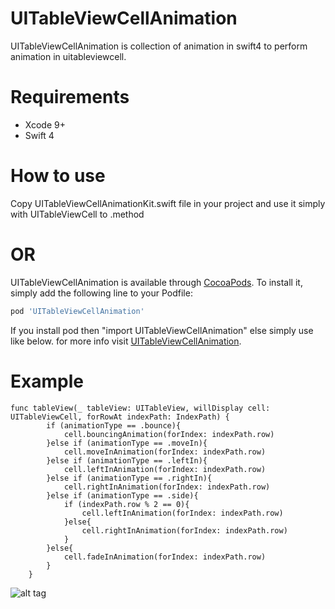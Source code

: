 # UITableViewCellAnimation
UITableViewCellAnimation is collection of animation in swift4 to perform animation in uitableviewcell.
# Requirements

- Xcode 9+
- Swift 4

# How to use
Copy UITableViewCellAnimationKit.swift file in your project and use it simply with UITableViewCell to .method

# OR

UITableViewCellAnimation is available through [CocoaPods](https://cocoapods.org). To install
it, simply add the following line to your Podfile:

```ruby
pod 'UITableViewCellAnimation'
```

If you install pod then "import UITableViewCellAnimation" else simply use like below.
for more info visit [UITableViewCellAnimation](https://www.swiftlearn.net/2018/09/uitableviewcell-animation.html).


# Example
```
func tableView(_ tableView: UITableView, willDisplay cell: UITableViewCell, forRowAt indexPath: IndexPath) {
        if (animationType == .bounce){
            cell.bouncingAnimation(forIndex: indexPath.row)
        }else if (animationType == .moveIn){
            cell.moveInAnimation(forIndex: indexPath.row)
        }else if (animationType == .leftIn){
            cell.leftInAnimation(forIndex: indexPath.row)
        }else if (animationType == .rightIn){
            cell.rightInAnimation(forIndex: indexPath.row)
        }else if (animationType == .side){
            if (indexPath.row % 2 == 0){
                cell.leftInAnimation(forIndex: indexPath.row)
            }else{
                cell.rightInAnimation(forIndex: indexPath.row)
            }
        }else{
            cell.fadeInAnimation(forIndex: indexPath.row)
        }
    }
```

![alt tag](https://github.com/pratik-123/UITableViewCellAnimation/blob/master/tableviewcell.png)
